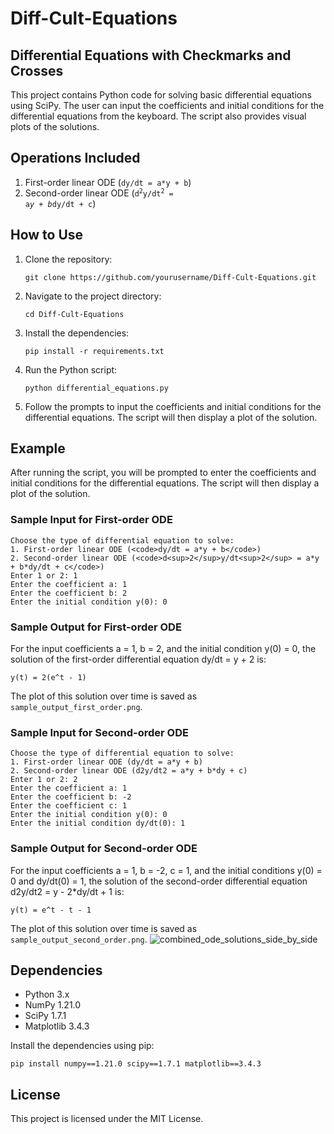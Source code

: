 # Diff-Cult-Equations
## Differential Equations with Checkmarks and Crosses

This project contains Python code for solving basic differential equations using SciPy. The user can input the coefficients and initial conditions for the differential equations from the keyboard. The script also provides visual plots of the solutions.

## Operations Included

1. First-order linear ODE (<code>dy/dt = a*y + b</code>) 
2. Second-order linear ODE (<code>d<sup>2</sup>y/dt<sup>2</sup> = a*y + b*dy/dt + c</code>)

## How to Use

1. Clone the repository:
    ```
    git clone https://github.com/yourusername/Diff-Cult-Equations.git
    ```

2. Navigate to the project directory:
    ```
    cd Diff-Cult-Equations
    ```

3. Install the dependencies:
    ```
    pip install -r requirements.txt
    ```

4. Run the Python script:
    ```
    python differential_equations.py
    ```

5. Follow the prompts to input the coefficients and initial conditions for the differential equations. The script will then display a plot of the solution.

## Example

After running the script, you will be prompted to enter the coefficients and initial conditions for the differential equations. The script will then display a plot of the solution.

### Sample Input for First-order ODE
```
Choose the type of differential equation to solve:
1. First-order linear ODE (<code>dy/dt = a*y + b</code>)
2. Second-order linear ODE (<code>d<sup>2</sup>y/dt<sup>2</sup> = a*y + b*dy/dt + c</code>)
Enter 1 or 2: 1
Enter the coefficient a: 1
Enter the coefficient b: 2
Enter the initial condition y(0): 0
```

### Sample Output for First-order ODE
For the input coefficients a = 1, b = 2, and the initial condition y(0) = 0, the solution of the first-order differential equation dy/dt = y + 2 is:
```
y(t) = 2(e^t - 1)
```
The plot of this solution over time is saved as `sample_output_first_order.png`.


### Sample Input for Second-order ODE
```
Choose the type of differential equation to solve:
1. First-order linear ODE (dy/dt = a*y + b)
2. Second-order linear ODE (d2y/dt2 = a*y + b*dy + c)
Enter 1 or 2: 2
Enter the coefficient a: 1
Enter the coefficient b: -2
Enter the coefficient c: 1
Enter the initial condition y(0): 0
Enter the initial condition dy/dt(0): 1
```

### Sample Output for Second-order ODE
For the input coefficients a = 1, b = -2, c = 1, and the initial conditions y(0) = 0 and dy/dt(0) = 1, the solution of the second-order differential equation d2y/dt2 = y - 2*dy/dt + 1 is:
```
y(t) = e^t - t - 1
```
The plot of this solution over time is saved as `sample_output_second_order.png`.
![combined_ode_solutions_side_by_side](https://github.com/user-attachments/assets/e627bfe2-1d73-4d25-bb8d-af86bc6a065a)

## Dependencies

- Python 3.x
- NumPy 1.21.0
- SciPy 1.7.1
- Matplotlib 3.4.3

Install the dependencies using pip:
```
pip install numpy==1.21.0 scipy==1.7.1 matplotlib==3.4.3
```

## License

This project is licensed under the MIT License.
